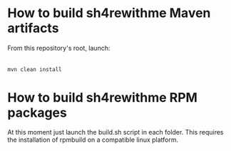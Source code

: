 How to build sh4rewithme Maven artifacts
========================================
From this repository's root, launch:
######
    mvn clean install

How to build sh4rewithme RPM packages
=====================================
At this moment just launch the build.sh script in each folder.
This requires the installation of rpmbuild on a compatible linux platform.
